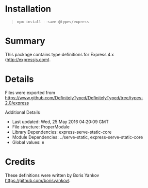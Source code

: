 # Installation
> `npm install --save @types/express`

# Summary
This package contains type definitions for Express 4.x (http://expressjs.com).

# Details
Files were exported from https://www.github.com/DefinitelyTyped/DefinitelyTyped/tree/types-2.0/express

Additional Details
 * Last updated: Wed, 25 May 2016 04:20:09 GMT
 * File structure: ProperModule
 * Library Dependencies: express-serve-static-core
 * Module Dependencies: ../serve-static, express-serve-static-core
 * Global values: e

# Credits
These definitions were written by Boris Yankov <https://github.com/borisyankov/>.
